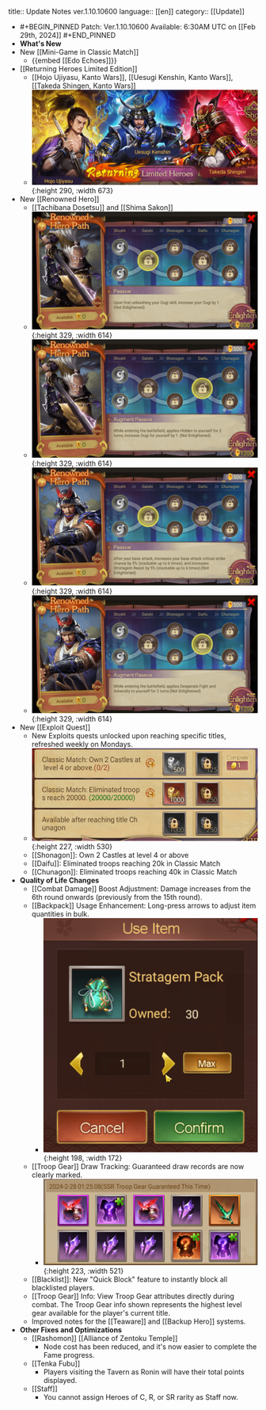 title:: Update Notes ver.1.10.10600
language:: [[en]]
category:: [[Update]]

- #+BEGIN_PINNED
  Patch: Ver.1.10.10600
  Available: 6:30AM UTC on [[Feb 29th, 2024]] 
  #+END_PINNED
- **What's New**
- New [[Mini-Game in Classic Match]]
	- {{embed [[Edo Echoes]]}}
- [[Returning Heroes Limited Edition]]
	- [[Hojo Ujiyasu, Kanto Wars]], [[Uesugi Kenshin, Kanto Wars]], [[Takeda Shingen, Kanto Wars]]
	- ![240228_170559.png](../assets/240228_170559_1709177353267_0.png){:height 290, :width 673}
- New [[Renowned Hero]]
	- [[Tachibana Dosetsu]] and [[Shima Sakon]]
	- ![240228_170932.png](../assets/240228_170932_1709178028366_0.png){:height 329, :width 614}
	- ![240228_170947.png](../assets/240228_170947_1709178018091_0.png){:height 329, :width 614}
	- ![240228_171017.png](../assets/240228_171017_1709178007658_0.png){:height 329, :width 614}
	- ![240228_171033.png](../assets/240228_171033_1709177992851_0.png){:height 329, :width 614}
- New [[Exploit Quest]]
	- New Exploits quests unlocked upon reaching specific titles, refreshed weekly on Mondays.
	- ![240228_171153.png](../assets/240228_171153_1709178264920_0.png){:height 227, :width 530}
	- [[Shonagon]]: Own 2 Castles at level 4 or above
	- [[Daifu]]: Eliminated troops reaching 20k in Classic Match
	- [[Chunagon]]: Eliminated troops reaching 40k in Classic Match
- **Quality of Life Changes**
	- [[Combat Damage]] Boost Adjustment: Damage increases from the 6th round onwards (previously from the 15th round).
	- [[Backpack]] Usage Enhancement: Long-press arrows to adjust item quantities in bulk.
		- ![dnplayer_IZ8CQifDTg.gif](../assets/dnplayer_IZ8CQifDTg_1709178995399_0.gif){:height 198, :width 172}
	- [[Troop Gear]] Draw Tracking: Guaranteed draw records are now clearly marked.
		- ![240228_172544.png](../assets/240228_172544_1709179060326_0.png){:height 223, :width 521}
	- [[Blacklist]]: New "Quick Block" feature to instantly block all blacklisted players.
	- [[Troop Gear]] Info: View Troop Gear attributes directly during combat. The Troop Gear info shown represents the highest level gear available for the player's current title.
	- Improved notes for the [[Teaware]] and [[Backup Hero]] systems.
- **Other Fixes and Optimizations**
	- [[Rashomon]] [[Alliance of Zentoku Temple]]
		- Node cost has been reduced, and it's now easier to complete the Fame progress.
	- [[Tenka Fubu]]
		- Players visiting the Tavern as Ronin will have their total points displayed.
	- [[Staff]]
		- You cannot assign Heroes of C, R, or SR rarity as Staff now.